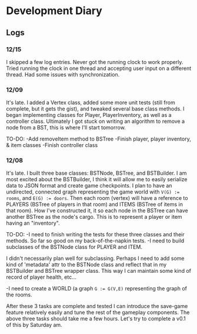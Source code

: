 # Development Diary

## Logs
### 12/15
I skipped a few log entries. Never got the running clock to work properly. Tried running the clock in one thread and accepting user input on a different thread. Had some issues with synchronization. 

### 12/09
It's late. I added a Vertex class, added some more unit tests (still from complete, but it gets the gist), and tweaked 
several base class methods. I began implementing classes for Player, PlayerInventory, as well as a controller class. 
Ultimately I got stuck on writing an algorithm to remove a node from a BST, this is where I'll start tomorrow.

TO-DO:
-Add removeItem method to BSTree
-Finish player, player inventory, & item classes
-Finish controller class

### 12/08
It's late. I built three base classes: BSTNode, BSTree, and BSTBuilder. I am most excited about the BSTBuilder, I think
it will allow me to easily serialize data to JSON format and create game checkpoints. I plan to have an undirected, connected graph representing the game world with ```V(G) := rooms```, and ```E(G) := doors```. Then each room (vertex) will have a 
reference to PLAYERS (BSTree of players in that room) and ITEMS (BSTree of items in that room). How I've constructed it, it
so each node in the BSTree can have another BSTree as the node's cargo. This is to represent a player or item having an "inventory". 

TO-DO:
-I need to finish writing the tests for these three classes and their methods. So far so good on my back-of-the-napkin tests.
-I need to build subclasses of the BSTNode class for PLAYER and ITEM.

I didn't necessarily plan well for subclassing. Perhaps I need to add some kind of 'metadata' attr to the BSTNode class and
reflect that in my BSTBuilder and BSTree wrapper class. This way I can maintain some kind of record of player health, etc...

-I need to create a WORLD (a graph ```G := G(V,E)``` representing the graph of the rooms.

After these 3 tasks are complete and tested I can introduce the save-game feature relatively easily and tune the rest of the
gameplay components. The above three tasks should take me a few hours. Let's try to complete a v0.1 of this by Saturday am.
